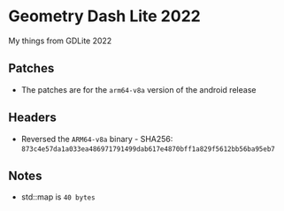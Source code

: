 # Geometry Dash Lite 2022
 My things from GDLite 2022

## Patches

 - The patches are for the `arm64-v8a` version of the android release

## Headers

- Reversed the `ARM64-v8a` binary - SHA256: `873c4e57da1a033ea486971791499dab617e4870bff1a829f5612bb56ba95eb7`


## Notes

- std::map is `40 bytes`